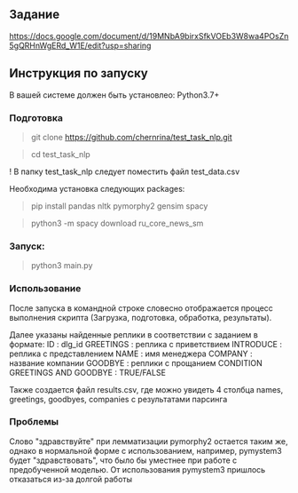 
## Задание

https://docs.google.com/document/d/19MNbA9birxSfkVOEb3W8wa4POsZn5gQRHnWgERd_W1E/edit?usp=sharing

## Инструкция по запуску

В вашей системе должен быть установлео: Python3.7+

### Подготовка

> git clone https://github.com/chernrina/test_task_nlp.git

> cd test_task_nlp

! В папку test_task_nlp следует поместить файл test_data.csv

Необходима установка следующих packages:
> pip install pandas nltk pymorphy2 gensim spacy

> python3 -m spacy download ru_core_news_sm

### Запуск:
>python3 main.py

### Использование

После запуска в командной строке словесно отображается процесс выполнения скрипта (Загрузка, подготовка, обработка, результаты). 

Далее указаны найденные реплики в соответствии с заданием в формате:
ID : dlg_id
GREETINGS : реплика с приветствием
INTRODUCE : реплика с представлением
NAME : имя менеджера
COMPANY : название компании
GOODBYE : реплики с прощанием
CONDITION GREETINGS AND GOODBYE : TRUE/FALSE

Также создается файл results.csv, где можно увидеть 4 столбца names, greetings, goodbyes, companies с результатами парсинга


### Проблемы

Слово "здравствуйте" при лемматизации pymorphy2 остается таким же, однако в нормальной форме с использованием, например, pymystem3 будет "здравствовать", что было бы уместнее при работе с предобученной моделью. От использования pymystem3 пришлось отказаться из-за долгой работы


